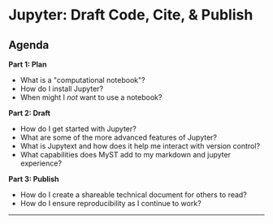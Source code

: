 # Jupyter: Draft Code, Cite, & Publish

## Agenda

**Part 1: Plan**
- What is a "computational notebook"?
- How do I install Jupyter?
- When might I *not* want to use a notebook?

**Part 2: Draft**
- How do I get started with Jupyter?
- What are some of the more advanced features of Jupyter?
- What is Jupytext and how does it help me interact with version control?
- What capabilities does MyST add to my markdown and jupyter experience?

**Part 3: Publish**
- How do I create a shareable technical document for others to read?
- How do I ensure reproducibility as I continue to work?

---
